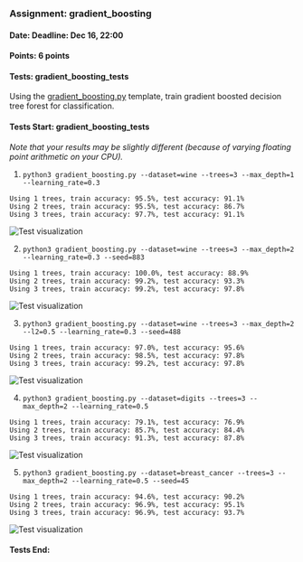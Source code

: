 ### Assignment: gradient_boosting
#### Date: Deadline: Dec 16, 22:00
#### Points: 6 points
#### Tests: gradient_boosting_tests

Using the [gradient_boosting.py](https://github.com/ufal/npfl129/tree/master/labs/10/gradient_boosting.py)
template, train gradient boosted decision tree forest for classification.

#### Tests Start: gradient_boosting_tests
_Note that your results may be slightly different (because of varying floating point arithmetic on your CPU)._

1. `python3 gradient_boosting.py --dataset=wine --trees=3 --max_depth=1 --learning_rate=0.3`
```
Using 1 trees, train accuracy: 95.5%, test accuracy: 91.1%
Using 2 trees, train accuracy: 95.5%, test accuracy: 86.7%
Using 3 trees, train accuracy: 97.7%, test accuracy: 91.1%
```
![Test visualization](//ufal.mff.cuni.cz/~courses/npfl129/2425/tasks/figures/gradient_boosting_1.svgz)

2. `python3 gradient_boosting.py --dataset=wine --trees=3 --max_depth=2 --learning_rate=0.3 --seed=883`
```
Using 1 trees, train accuracy: 100.0%, test accuracy: 88.9%
Using 2 trees, train accuracy: 99.2%, test accuracy: 93.3%
Using 3 trees, train accuracy: 99.2%, test accuracy: 97.8%
```
![Test visualization](//ufal.mff.cuni.cz/~courses/npfl129/2425/tasks/figures/gradient_boosting_2.svgz)

3. `python3 gradient_boosting.py --dataset=wine --trees=3 --max_depth=2 --l2=0.5 --learning_rate=0.3 --seed=488`
```
Using 1 trees, train accuracy: 97.0%, test accuracy: 95.6%
Using 2 trees, train accuracy: 98.5%, test accuracy: 97.8%
Using 3 trees, train accuracy: 99.2%, test accuracy: 97.8%
```
![Test visualization](//ufal.mff.cuni.cz/~courses/npfl129/2425/tasks/figures/gradient_boosting_3.svgz)

4. `python3 gradient_boosting.py --dataset=digits --trees=3 --max_depth=2 --learning_rate=0.5`
```
Using 1 trees, train accuracy: 79.1%, test accuracy: 76.9%
Using 2 trees, train accuracy: 85.7%, test accuracy: 84.4%
Using 3 trees, train accuracy: 91.3%, test accuracy: 87.8%
```
![Test visualization](//ufal.mff.cuni.cz/~courses/npfl129/2425/tasks/figures/gradient_boosting_4.svgz)

5. `python3 gradient_boosting.py --dataset=breast_cancer --trees=3 --max_depth=2 --learning_rate=0.5 --seed=45`
```
Using 1 trees, train accuracy: 94.6%, test accuracy: 90.2%
Using 2 trees, train accuracy: 96.9%, test accuracy: 95.1%
Using 3 trees, train accuracy: 96.9%, test accuracy: 93.7%
```
![Test visualization](//ufal.mff.cuni.cz/~courses/npfl129/2425/tasks/figures/gradient_boosting_5.svgz)
#### Tests End:
